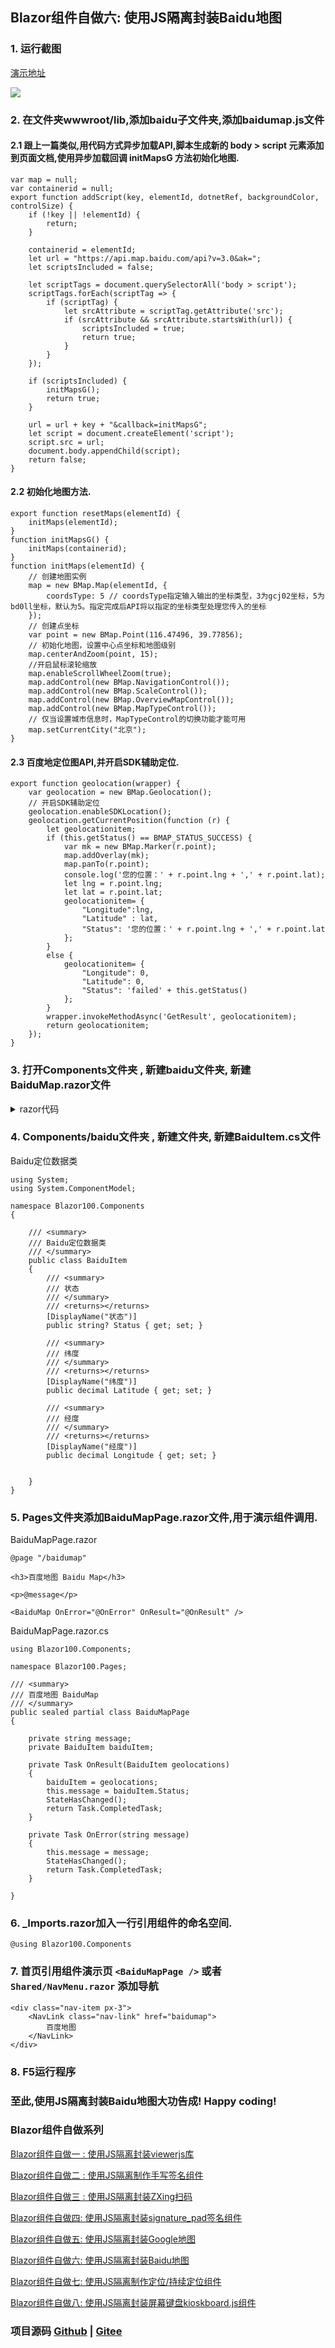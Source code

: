 ## Blazor组件自做六: 使用JS隔离封装Baidu地图 ##

### 1. 运行截图

[演示地址](https://blazor.app1.es/baidumap)

![](https://img2022.cnblogs.com/blog/1980213/202203/1980213-20220323035438839-714345310.jpg)



### 2. 在文件夹wwwroot/lib,添加baidu子文件夹,添加baidumap.js文件

#### 2.1 跟上一篇类似,用代码方式异步加载API,脚本生成新的 body > script 元素添加到页面文档,使用异步加载回调 initMapsG 方法初始化地图.

```
var map = null;
var containerid = null;
export function addScript(key, elementId, dotnetRef, backgroundColor, controlSize) {
    if (!key || !elementId) {
        return;
    }

    containerid = elementId;
    let url = "https://api.map.baidu.com/api?v=3.0&ak=";
    let scriptsIncluded = false;

    let scriptTags = document.querySelectorAll('body > script');
    scriptTags.forEach(scriptTag => {
        if (scriptTag) {
            let srcAttribute = scriptTag.getAttribute('src');
            if (srcAttribute && srcAttribute.startsWith(url)) {
                scriptsIncluded = true;
                return true;
            }
        }
    });

    if (scriptsIncluded) {
        initMapsG();
        return true;
    }

    url = url + key + "&callback=initMapsG";
    let script = document.createElement('script');
    script.src = url;
    document.body.appendChild(script);
    return false;
}
```

#### 2.2 初始化地图方法.

```
export function resetMaps(elementId) {
    initMaps(elementId);
}
function initMapsG() {
    initMaps(containerid);
}
function initMaps(elementId) {
    // 创建地图实例
    map = new BMap.Map(elementId, {
        coordsType: 5 // coordsType指定输入输出的坐标类型，3为gcj02坐标，5为bd0ll坐标，默认为5。指定完成后API将以指定的坐标类型处理您传入的坐标
    });
    // 创建点坐标
    var point = new BMap.Point(116.47496, 39.77856);
    // 初始化地图，设置中心点坐标和地图级别
    map.centerAndZoom(point, 15);
    //开启鼠标滚轮缩放
    map.enableScrollWheelZoom(true);
    map.addControl(new BMap.NavigationControl());
    map.addControl(new BMap.ScaleControl());
    map.addControl(new BMap.OverviewMapControl());
    map.addControl(new BMap.MapTypeControl());
    // 仅当设置城市信息时，MapTypeControl的切换功能才能可用
    map.setCurrentCity("北京");
}
```

#### 2.3 百度地定位图API,并开启SDK辅助定位.

```
export function geolocation(wrapper) {
    var geolocation = new BMap.Geolocation();
    // 开启SDK辅助定位
    geolocation.enableSDKLocation();
    geolocation.getCurrentPosition(function (r) {
        let geolocationitem;
        if (this.getStatus() == BMAP_STATUS_SUCCESS) {
            var mk = new BMap.Marker(r.point);
            map.addOverlay(mk);
            map.panTo(r.point);
            console.log('您的位置：' + r.point.lng + ',' + r.point.lat);
            let lng = r.point.lng;
            let lat = r.point.lat;
            geolocationitem= {
                "Longitude":lng,
                "Latitude" : lat,
                "Status": '您的位置：' + r.point.lng + ',' + r.point.lat
            };
        }
        else {
            geolocationitem= {
                "Longitude": 0,
                "Latitude": 0,
                "Status": 'failed' + this.getStatus()
            };
        }
        wrapper.invokeMethodAsync('GetResult', geolocationitem);
        return geolocationitem;
    });
}
```

### 3. 打开Components文件夹 , 新建baidu文件夹, 新建BaiduMap.razor文件

<details>
<summary>razor代码</summary>

```
@implements IAsyncDisposable
@inject IJSRuntime JS
@namespace Blazor100.Components
@inject IConfiguration config 

<div id="@ID" style="@Style"></div>
<button class="btn btn-primary" type="button" onclick="@(async()=>await GetLocation())">Location</button>
<button class="btn btn-primary" type="button" onclick="@(async()=>await ResetMaps())">Reset</button>

@code{

    /// <summary>
    /// 获得/设置 错误回调方法
    /// </summary>
    [Parameter]
    public Func<string, Task>? OnError { get; set; }

    /// <summary>
    /// 获得/设置 BaiduKey<para></para>
    /// 为空则在 IConfiguration 服务获取 "BaiduKey" , 默认在 appsettings.json 文件配置
    /// </summary>
    [Parameter]
    public string? Key { get; set; }

    /// <summary>
    /// 获得/设置 style
    /// </summary>
    [Parameter]
    public string Style { get; set; } = "height:700px;width:100%;";

    /// <summary>
    /// 获得/设置 ID
    /// </summary>
    [Parameter]
    public string ID { get; set; } = "container";

    /// <summary>
    /// 获得/设置 定位结果回调方法
    /// </summary>
    [Parameter]
    public Func<BaiduItem, Task>? OnResult { get; set; }

    private IJSObjectReference? module;
    private DotNetObjectReference<BaiduMap>? InstanceGeo { get; set; }

    private string key = String.Empty;

    protected override async Task OnAfterRenderAsync(bool firstRender)
    {
        if (firstRender)
        {
            key = Key ?? config["BaiduKey"];
            module = await JS.InvokeAsync<IJSObjectReference>("import", "./lib/baidu/baidumap.js");
            InstanceGeo = DotNetObjectReference.Create(this);
            while (!(await Init()))
            {
                await Task.Delay(500);
            }
            //await module!.InvokeVoidAsync("initMaps");
        }
    }

    public async Task<bool> Init() => await module!.InvokeAsync<bool>("addScript", new object?[] { key, ID, null, null, null });

    public async Task OnOptionsChanged(ViewerOptions options) => await module!.InvokeVoidAsync("init", options);
    public async Task ResetMaps() => await module!.InvokeVoidAsync("resetMaps", ID);

    public async Task OnBtnClick(string btn) => await module!.InvokeVoidAsync(btn);

    /// <summary>
    /// 获取定位
    /// </summary>
    public virtual async Task GetLocation()
    {
        try
        {
            await module!.InvokeVoidAsync("geolocation", InstanceGeo);
        }
        catch (Exception e)
        {
            if (OnError != null) await OnError.Invoke(e.Message);
        }
    }


    /// <summary>
    /// 定位完成回调方法
    /// </summary>
    /// <param name="geolocations"></param>
    /// <returns></returns>
    [JSInvokable]
    public async Task GetResult(BaiduItem geolocations)
    {
        try
        {
            if (OnResult != null) await OnResult.Invoke(geolocations);
        }
        catch (Exception e)
        {
            if (OnError != null) await OnError.Invoke(e.Message);
        }
    }

    async ValueTask IAsyncDisposable.DisposeAsync()
    {
        if (module is not null)
        {
            //await module.InvokeVoidAsync("destroy", Options);
            await module.DisposeAsync();
        }
    }
}


```

</details>
 
### 4. Components/baidu文件夹 , 新建文件夹, 新建BaiduItem.cs文件

Baidu定位数据类

```
using System;
using System.ComponentModel;

namespace Blazor100.Components
{

    /// <summary>
    /// Baidu定位数据类
    /// </summary>
    public class BaiduItem
    {
        /// <summary>
        /// 状态
        /// </summary>
        /// <returns></returns>
        [DisplayName("状态")]
        public string? Status { get; set; }

        /// <summary>
        /// 纬度
        /// </summary>
        /// <returns></returns>
        [DisplayName("纬度")]
        public decimal Latitude { get; set; }

        /// <summary>
        /// 经度
        /// </summary>
        /// <returns></returns>
        [DisplayName("经度")]
        public decimal Longitude { get; set; }


    }
}

```


### 5. Pages文件夹添加BaiduMapPage.razor文件,用于演示组件调用.

BaiduMapPage.razor

```
@page "/baidumap"

<h3>百度地图 Baidu Map</h3>

<p>@message</p>

<BaiduMap OnError="@OnError" OnResult="@OnResult" />

```

BaiduMapPage.razor.cs

```
using Blazor100.Components;

namespace Blazor100.Pages;

/// <summary>
/// 百度地图 BaiduMap
/// </summary>
public sealed partial class BaiduMapPage
{

    private string message;
    private BaiduItem baiduItem;

    private Task OnResult(BaiduItem geolocations)
    {
        baiduItem = geolocations;
        this.message = baiduItem.Status;
        StateHasChanged();
        return Task.CompletedTask;
    }

    private Task OnError(string message)
    {
        this.message = message;
        StateHasChanged();
        return Task.CompletedTask;
    }
      
}

```


### 6. _Imports.razor加入一行引用组件的命名空间.
```
@using Blazor100.Components
``` 

### 7. 首页引用组件演示页 `<BaiduMapPage />` 或者 `Shared/NavMenu.razor` 添加导航

```
<div class="nav-item px-3">
    <NavLink class="nav-link" href="baidumap">
        百度地图
    </NavLink>
</div>
```

### 8. F5运行程序

### 至此,使用JS隔离封装Baidu地图大功告成! Happy coding!

### Blazor组件自做系列

  [Blazor组件自做一 : 使用JS隔离封装viewerjs库](D1.Viewer.md)

  [Blazor组件自做二 : 使用JS隔离制作手写签名组件](D2.Handwritten.md)
  
  [Blazor组件自做三 : 使用JS隔离封装ZXing扫码](D3.BarcodeScanner.md)
  
  [Blazor组件自做四: 使用JS隔离封装signature_pad签名组件](D4.SignaturePad.md)

  [Blazor组件自做五: 使用JS隔离封装Google地图](D5.GoogleMap.md)

  [Blazor组件自做六: 使用JS隔离封装Baidu地图](D6.BaiduMap.md)

  [Blazor组件自做七: 使用JS隔离制作定位/持续定位组件](D7.Geolocation.md)

  [Blazor组件自做八: 使用JS隔离封装屏幕键盘kioskboard.js组件](D8.OnScreenKeyboard.md)

### 项目源码 [Github](https://github.com/densen2014/Blazor100) | [Gitee](https://gitee.com/densen2014/Blazor100)
